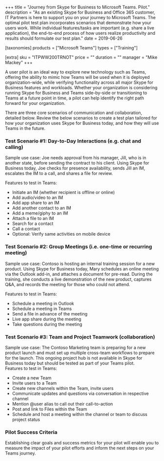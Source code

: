 +++
title = "Journey from Skype for Business to Microsoft Teams. Pilot."
description = "As an existing Skype for Business and Office 365 customer, IT Partners is here to support you on your journey to Microsoft Teams.  The optimal pilot test plan incorporates scenarios that demonstrate how your users work. While individual features/tasks are important (e.g. share a live application), the end-to-end process of how users realize productivity and results should formulate our test plan."
date = 2019-06-26

[taxonomies]
products = ["Microsoft Teams"]
types = ["Training"]

[extra]
sku = "ITPWW200TRNOT"
price = ""
duration = ""
manager = "Mike Mackey"
+++

A user pilot is an ideal way to explore new technology such as Teams,
offering the ability to mimic how Teams will be used when it is deployed
organization-wide, while verifying functionality across all major Skype
for Business features and workloads. Whether your organization is
considering running Skype for Business and Teams side-by-side or
transitioning to Teams at a future point in time, a pilot can help
identify the right path forward for your organization.

There are three core scenarios of communication and collaboration,
detailed below. Review the below scenarios to create a test plan
tailored for how your organization uses Skype for Business today, and
how they will use Teams in the future.

### Test Scenario \#1: Day-to-Day Interactions (e.g. chat and calling)

Sample use case: Joe needs approval from his manager, Jill, who is in
another state, before sending the contract to his client. Using Skype
for Business today, Joe checks for presence availability, sends Jill an
IM, escalates the IM to a call, and shares a file for review.

Features to test in Teams:

-   Initiate an IM (whether recipient is offline or online)
-   Add audio/video to an IM
-   Add app share to an IM
-   Add another contact to an IM
-   Add a meme/giphy to an IM
-   Attach a file to an IM
-   Search for a contact
-   Call a contact
-   Optional: Verify same activities on mobile device

### Test Scenario \#2: Group Meetings (i.e. one-time or recurring meeting)

Sample use case: Contoso is hosting an internal training session for a
new product. Using Skype for Business today, Mary schedules an online
meeting via the Outlook add-in, and attaches a document for pre-read.
During the training, she conducts a live demonstration of the new
product, captures Q&A, and records the meeting for those who could not
attend.

Features to test in Teams:

-   Schedule a meeting in Outlook
-   Schedule a meeting in Teams
-   Send a file in advance of the meeting
-   Live app share during the meeting
-   Take questions during the meeting

### Test Scenario \#3: Team and Project Teamwork (collaboration)

Sample use case: The Contoso Marketing team is preparing for a new
product launch and must set up multiple cross-team workflows to prepare
for the launch. This ongoing project hub is not available in Skype for
Business today but should be tested as part of your Teams pilot.\
Features to test in Teams:

-   Create a new Team
-   Invite users to a Team
-   Create new channels within the Team, invite users
-   Communicate updates and questions via conversation in respective
    channel
-   Mention \@user alias to call out their call-to-action
-   Post and link to Files within the Team
-   Schedule and host a meeting within the channel or team to discuss
    project status

### Pilot Success Criteria

Establishing clear goals and success metrics for your pilot will enable
you to measure the impact of your pilot efforts and inform the next
steps on your Teams journey.